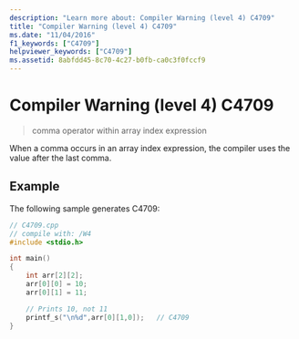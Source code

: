 ```yaml
---
description: "Learn more about: Compiler Warning (level 4) C4709"
title: "Compiler Warning (level 4) C4709"
ms.date: "11/04/2016"
f1_keywords: ["C4709"]
helpviewer_keywords: ["C4709"]
ms.assetid: 8abfdd45-8c70-4c27-b0fb-ca0c3f0fccf9
---
```

# Compiler Warning (level 4) C4709

> comma operator within array index expression

When a comma occurs in an array index expression, the compiler uses the value after the last comma.

## Example

The following sample generates C4709:

```cpp
// C4709.cpp
// compile with: /W4
#include <stdio.h>

int main()
{
    int arr[2][2];
    arr[0][0] = 10;
    arr[0][1] = 11;

    // Prints 10, not 11
    printf_s("\n%d",arr[0][1,0]);   // C4709
}
```
